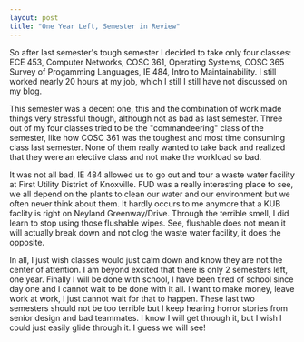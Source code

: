 ```yaml
---
layout: post
title: "One Year Left, Semester in Review"
---
```


So after last semester's tough semester I decided to take only four classes: ECE 453, Computer Networks, COSC 361, Operating Systems, COSC 365 Survey of Progamming Languages,
 IE 484, Intro to Maintainability. I still worked nearly 20 hours at my job, which I still I still have not discussed on my blog. 
 
This semester was a decent one, this and the combination of work made things very stressful though, although not as bad as last semester. Three out of my four classes
tried to be the "commandeering" class of the semester, like how COSC 361 was the toughest and most time consuming class last semester. None of them really wanted to take back and realized that
they were an elective class and not make the workload so bad. 

It was not all bad, IE 484 allowed us to go out and tour a waste water facility at First Utility District of Knoxville. FUD was a really interesting place to see,
we all depend on the plants to clean our water and our environment but we often never think about them. It hardly occurs to me anymore that a KUB faclity is right on 
Neyland Greenway/Drive. Through the terrible smell, I did learn to stop using those flushable wipes. See, flushable does not mean it will actually break down and not clog
the waste water facility, it does the opposite. 

In all, I just wish classes would just calm down and know they are not the center of attention. I am beyond excited that there is only 2 semesters left, one year.
Finally I will be done with school, I have been tired of school since day one and I cannot wait to be done with it all. I want to make money, leave work at work, I just cannot
wait for that to happen. These last two semesters should not be too terrible but I keep hearing horror stories from senior design and bad teammates. I know I will get through it, 
but I wish I could just easily glide through it. I guess we will see!

